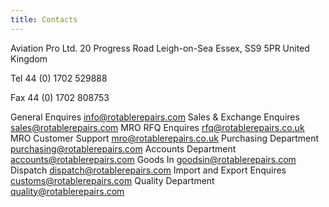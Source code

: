 ```yaml
---
title: Contacts
---
```


Aviation Pro Ltd.
20 Progress Road
Leigh-on-Sea
Essex, SS9 5PR
United Kingdom

Tel 44 (0) 1702 529888

Fax 44 (0) 1702 808753

General Enquires
info@rotablerepairs.com
Sales & Exchange Enquires
sales@rotablerepairs.com
MRO RFQ Enquires
rfq@rotablerepairs.co.uk
MRO Customer Support
mro@rotablerepairs.co.uk
Purchasing Department
purchasing@rotablerepairs.com
Accounts Department
accounts@rotablerepairs.com
Goods In
goodsin@rotablerepairs.com
Dispatch
dispatch@rotablerepairs.com
Import and Export Enquires
customs@rotablerepairs.com
Quality Department
quality@rotablerepairs.com